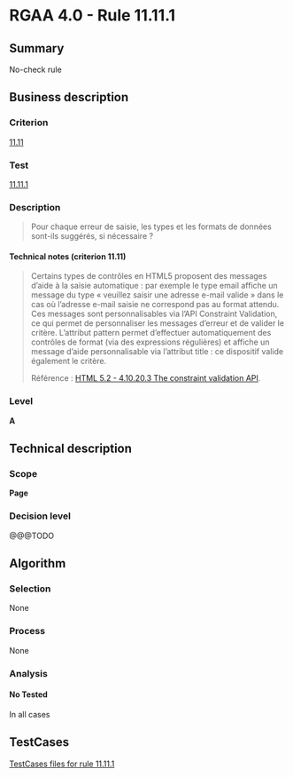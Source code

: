 # RGAA 4.0 - Rule 11.11.1

## Summary
No-check rule


## Business description

### Criterion
[11.11](https://www.numerique.gouv.fr/publications/rgaa-accessibilite/methode/criteres/#crit-11-11)

### Test
[11.11.1](https://www.numerique.gouv.fr/publications/rgaa-accessibilite/methode/criteres/#test-11-11-1)

### Description
> Pour chaque erreur de saisie, les types et les formats de données sont-ils suggérés, si nécessaire ?

#### Technical notes (criterion 11.11)
> Certains types de contrôles en HTML5 proposent des messages d’aide à la saisie automatique : par exemple le type email affiche un message du type « veuillez saisir une adresse e-mail valide » dans le cas où l’adresse e-mail saisie ne correspond pas au format attendu. Ces messages sont personnalisables via l’API Constraint Validation, ce qui permet de personnaliser les messages d’erreur et de valider le critère. L’attribut pattern permet d’effectuer automatiquement des contrôles de format (via des expressions régulières) et affiche un message d’aide personnalisable via l’attribut title : ce dispositif valide également le critère.
> 
> Référence : <a href="https://www.w3.org/TR/html52/sec-forms.html#the-constraint-validation-api">HTML 5.2 - 4.10.20.3 The constraint validation API</a>.

### Level
**A**


## Technical description

### Scope
**Page**

### Decision level
@@@TODO


## Algorithm

### Selection
None

### Process
None

### Analysis

#### No Tested
In all cases


##  TestCases

[TestCases files for rule 11.11.1](https://gitlab.com/asqatasun/Asqatasun/-/tree/v5/rules/rules-rgaa4.0/src/test/resources/testcases/rgaa40//Rgaa40Rule111101/)


